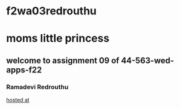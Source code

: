# f2wa03redrouthu
# moms little princess
## welcome to assignment 09 of 44-563-wed-apps-f22
### Ramadevi Redrouthu

[hosted at](https://f2wa03redrouthu.onrender.com)
